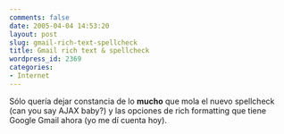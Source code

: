 ```yaml
---
comments: false
date: 2005-04-04 14:53:20
layout: post
slug: gmail-rich-text-spellcheck
title: Gmail rich text & spellcheck
wordpress_id: 2369
categories:
- Internet
---
```


Sólo quería dejar constancia de lo **mucho** que mola el nuevo spellcheck (can you say AJAX baby?) y las opciones de rich formatting que tiene Google Gmail ahora (yo me dí cuenta hoy).




 
